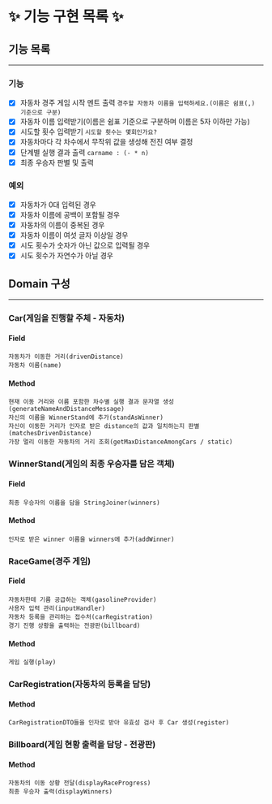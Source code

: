# ✨ 기능 구현 목록 ✨

## 기능 목록
***
### 기능
- [x] 자동차 경주 게임 시작 멘트 출력 `경주할 자동차 이름을 입력하세요.(이름은 쉼표(,) 기준으로 구분)`
- [x] 자동차 이름 입력받기(이름은 쉼표 기준으로 구분하며 이름은 5자 이하만 가능)
- [x] 시도할 횟수 입력받기 `시도할 횟수는 몇회인가요?`
- [x] 자동차마다 각 차수에서 무작위 값을 생성해 전진 여부 결정
- [x] 단계별 실행 결과 출력 `carname : (- * n)`
- [x] 최종 우승자 판별 및 출력
### 예외
- [x] 자동차가 0대 입력된 경우
- [x] 자동차 이름에 공백이 포함될 경우
- [x] 자동차의 이름이 중복된 경우
- [x] 자동차 이름이 여섯 글자 이상일 경우
- [x] 시도 횟수가 숫자가 아닌 값으로 입력될 경우
- [x] 시도 횟수가 자연수가 아닐 경우

## Domain 구성
***
### Car(게임을 진행할 주체 - 자동차)
#### **Field**
    자동차가 이동한 거리(drivenDistance)
    자동차 이름(name)
#### **Method**
    현재 이동 거리와 이름 포함한 차수별 실행 결과 문자열 생성(generateNameAndDistanceMessage)
    자신의 이름을 WinnerStand에 추가(standAsWinner)
    자신이 이동한 거리가 인자로 받은 distance의 값과 일치하는지 판별(matchesDrivenDistance)
    가장 멀리 이동한 자동차의 거리 조회(getMaxDistanceAmongCars / static)

### WinnerStand(게임의 최종 우승자를 담은 객체)
#### **Field**
    최종 우승자의 이름을 담을 StringJoiner(winners)
#### **Method**
    인자로 받은 winner 이름을 winners에 추가(addWinner)

### RaceGame(경주 게임)
#### **Field** 
    자동차한테 기름 공급하는 객체(gasolineProvider)
    사용자 입력 관리(inputHandler)
    자동차 등록을 관리하는 접수처(carRegistration)
    경기 진행 상황을 출력하는 전광판(billboard)
#### **Method**
    게임 실행(play)

### CarRegistration(자동차의 등록을 담당)
#### **Method**
    CarRegistrationDTO들을 인자로 받아 유효성 검사 후 Car 생성(register)

### Billboard(게임 현황 출력을 담당 - 전광판)
#### **Method**
    자동차의 이동 상황 전달(displayRaceProgress)
    최종 우승자 출력(displayWinners)
    